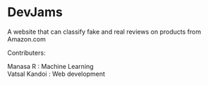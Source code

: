 # DevJams

A website that can classify fake and real reviews on products from Amazon.com 

Contributers:

Manasa R : Machine Learning<br /> 
Vatsal Kandoi : Web development
